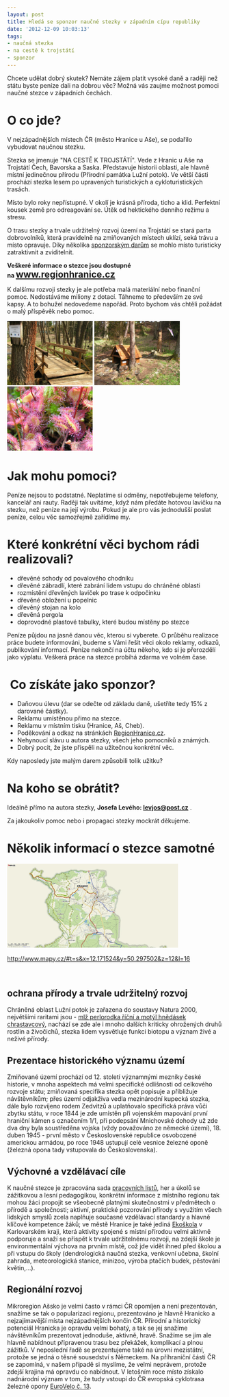 ```yaml
---
layout: post
title: Hledá se sponzor naučné stezky v západním cípu republiky
date: '2012-12-09 10:03:13'
tags:
- naučná stezka
- na cestě k trojstátí
- sponzor
---
```

Chcete udělat dobrý skutek? Nemáte zájem platit vysoké daně a raději než státu byste peníze dali na dobrou věc? Možná vás zaujme možnost pomoci naučné stezce v západních čechách.

<h1>O co jde?</h1>
<p>V nejzápadnějších místech ČR (město Hranice u Aše), se podařilo vybudovat naučnou stezku.</p>
<p>Stezka se jmenuje "NA CESTĚ K TROJSTÁTÍ". Vede z Hranic u Aše na Trojstátí Čech, Bavorska a Saska. Představuje historii oblasti, ale hlavně místní jedinečnou přírodu (Přírodní památka Lužní potok). Ve větší části prochází stezka lesem po upravených turistických a cykloturistických trasách.</p>
<p>Místo bylo roky nepřístupné. V okolí je krásná příroda, ticho a klid. Perfektní kousek země pro odreagování se. Útěk od hektického denního režimu a stresu.</p>
<p>O trasu stezky a trvale udržitelný rozvoj území na Trojstátí se stará parta dobrovolníků, která pravidelně na zmiňovaných místech uklízí, seká trávu a místo opravuje. Díky několika <a href="http://www.regionhranice.cz/sponzori-stezky">sponzorským darům</a> se mohlo místo turisticky zatraktivnit a zviditelnit. </p>
<p><strong style="text-align: left;">Veškeré informace o stezce jsou dostupné na </strong><strong style="text-align: left;"><span style="font-size: 150%;"><a href="http://www.regionhranice.cz/">www.regionhranice.cz</a></span></strong></p>
<p>K dalšímu rozvoji stezky je ale potřeba malá materiální nebo finanční pomoc. Nedostáváme miliony z dotací. Táhneme to především ze své kapsy. A to bohužel nedovedeme napořád. Proto bychom vás chtěli požádat o malý příspěvěk nebo pomoc.</p>
<p><img src="/images/242.jpg" alt="Povalový chodník - NS na cestě k trojstátí" width="200" height="150" /> <img src="/images/243.jpg" alt="Strudánka - NS na cestě k trojstátí" width="200" height="150" /> <img src="/images/244.jpg" alt="Rosnatka - NS na cestě k trojstátí" width="200" height="150" /></p>
<h1>Jak mohu pomoci?</h1>
<p>Peníze nejsou to podstatné. Neplatíme si odměny, nepotřebujeme telefony, kancelář ani rauty. Raději tak uvítáme, když nám předáte hotovou lavičku na stezku, než peníze na její výrobu. Pokud je ale pro vás jednodušší poslat peníze, celou věc samozřejmě zařídíme my.</p>
<h1>Které konkrétní věci bychom rádi realizovali?</h1>
<ul>
<li>dřevěné schody od povalového chodníku</li>
<li>dřevěné zábradlí, které zabrání lidem vstupu do chráněné oblasti</li>
<li>rozmístění dřevěných laviček po trase k odpočinku</li>
<li>dřevěné obložení u popelnic</li>
<li>dřevěný stojan na kolo</li>
<li>dřevěná pergola</li>
<li>doprovodné plastové tabulky, které budou místěny po stezce</li>
</ul>
<p>Peníze půjdou na jasně danou věc, kterou si vyberete. O průběhu realizace práce budete informováni, budeme s Vámi řešit věci okolo reklamy, odkazů, publikování informací. Peníze nekončí na účtu někoho, kdo si je přerozdělí jako výplatu. Veškerá práce na stezce probíhá zdarma ve volném čase.</p>
<h1> Co získáte jako sponzor?</h1>
<ul>
<li>Daňovou úlevu (dar se odečte od základu daně, ušetříte tedy 15% z darované částky).</li>
<li>Reklamu umístěnou přimo na stezce.</li>
<li>Reklamu v místním tisku (Hranice, Aš, Cheb).</li>
<li>Poděkování a odkaz na stránkách <a href="http://www.regionhranice.cz/sponzori-stezky">RegionHranice.cz</a>.</li>
<li>Nehynoucí slávu u autora stezky, všech jeho pomocníků a známých.</li>
<li>Dobrý pocit, že jste přispěli na užitečnou konkrétní věc.</li>
</ul>
<p>Kdy naposledy jste malým darem způsobili tolik užitku?</p>
<h1>Na koho se obrátit?</h1>
<p>Ideálně přímo na autora stezky, <strong>Josefa Levého: <a href="mailto:levjos@post.cz">levjos@post.cz</a></strong> . </p>
<p>Za jakoukoliv pomoc nebo i propagaci stezky mockrát děkujeme.</p>
<h1>Několik informací o stezce samotné</h1>
<p><img src="/images/241.jpg" alt="Naučná stezka Na cestě k trojstátí" width="400" height="196" /></p>
<p><a href="http://www.mapy.cz/#t=s&x=12.171524&y=50.297502&z=12&l=16">http://www.mapy.cz/#t=s&x=12.171524&y=50.297502&z=12&l=16</a></p>
<p> </p>
<h2>ochrana přírody a trvale udržitelný rozvoj</h2>
<p>Chráněná oblast Lužní potok je zařazena do soustavy Natura 2000, největšími raritami jsou - <a href="http://www.regionhranice.cz/galerie/index.php?album=Prirodni%20nej">mlž perlorodka říční a motýl hnědásek chrastavcový</a>, nachází se zde ale i mnoho dalších kriticky ohrožených druhů rostlin a živočichů, stezka lidem vysvětluje funkci biotopu a význam živé a neživé přírody.</p>
<h2>Prezentace historického významu území</h2>
<p>Zmiňované území prochází od 12. století významnými mezníky české historie, v mnoha aspektech má velmi specifické odlišnosti od celkového rozvoje státu; zmiňovaná specifika stezka opět popisuje a přibližuje návštěvníkům; přes území odjakživa vedla mezinárodní kupecká stezka, dále bylo rozvíjeno rodem Zedvitzů a uplatňovalo specifická práva vůči zbytku státu, v roce 1844 je zde umístěn při vojenském mapování první hraniční kámen s označením 1/1, při podepsání Mnichovské dohody už zde dva dny byla soustředěna vojska (vždy považováno ze německé území), 18. duben 1945 - první město v Československé republice osvobozené americkou armádou, po roce 1948 ustupují celé vesnice železné oponě (železná opona tady vstupovala do Československa). </p>
<h2>Výchovné a vzdělávací cíle</h2>
<p>K naučné stezce je zpracována sada <a href="http://www.regionhranice.cz/pracovni-listy">pracovních listů</a>, her a úkolů se zážitkovou a lesní pedagogikou, konkrétní informace z místního regionu tak mohou žáci propojit se všeobecně platnými skutečnostmi v předmětech o přírodě a společnosti; aktivní, praktické pozorování přírody s využitím všech lidských smyslů zcela naplňuje současné vzdělávací standardy a hlavně klíčové kompetence žáků; ve městě Hranice je také jediná <a href="http://www.regionhranice.cz/ekoskola-hranice-a-jeji-aktivity">Ekoškola</a> v Karlovarském kraji, která aktivity spojené s místní přírodou velmi aktivně podporuje a snaží se přispět k trvale udržitelnému rozvoji, na zdejší škole je environmentální výchova na prvním místě, což jde vidět ihned před školou a při vstupu do školy (dendrologická naučná stezka, venkovní učebna, školní zahrada, meteorologická stanice, minizoo, výroba ptačích budek, pěstování květin,...).</p>
<h2>Regionální rozvoj</h2>
<p>Mikroregion Ašsko je velmi často v rámci ČR opomíjen a není prezentován, snažíme se tak o popularizaci regionu, prezentováno je hlavně Hranicko a nejzajímavější místa nejzápadnějších končin ČR. Přírodní a historický potenciál Hranicka je opravdu velmi bohatý, a tak se jej snažíme návštěvníkům prezentovat jednoduše, aktivně, hravě. Snažíme se jim ale hlavně nabídnout připravenou trasu bez překážek, komplikací a plnou zážitků. V neposlední řadě se prezentujeme také na úrovni mezistátní, protože se jedná o těsné sousedství s Německem. Na příhraniční části ČR se zapomíná, v našem případě si myslíme, že velmi neprávem, protože zdejší krajina má opravdu co nabídnout. V letošním roce místo získalo nadnárodní význam v tom, že tudy vstoupí do ČR evropská cyklotrasa železné opony <a href="http://www.regionhranice.cz/eurovelo-c-13">EuroVelo č. 13</a>.</p>
